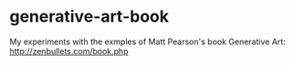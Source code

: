 # generative-art-book
My experiments with the exmples of Matt Pearson's book Generative Art: http://zenbullets.com/book.php
